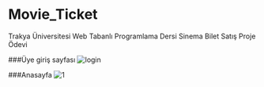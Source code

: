 # Movie_Ticket
Trakya Üniversitesi Web Tabanlı Programlama Dersi Sinema Bilet Satış Proje Ödevi 

###Üye giriş sayfası
![login](https://user-images.githubusercontent.com/13876601/59803633-b5b93480-92f4-11e9-948e-b0cf014e2f05.PNG)

###Anasayfa
![1](https://user-images.githubusercontent.com/13876601/59804122-1a28c380-92f6-11e9-8338-022b46030e9b.PNG)

